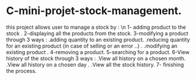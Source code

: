 # C-mini-projet-stock-management.
this project allows user to manage a stock by :  \n
1- adding product to the stock .
2-displaying all the products from the stock.
3-modifying a product through 3 ways : 
            .adding quantity to an existing product.
            .reducing quantity for an existing product (in case of selling or an error ..) .
            .modifying an existing product .
4-removing a product.
5-searching for a product.
6-View history of the stock through 3 ways :
             .View all history on a chosen month.
             .View all history on a chosen day .
             .View all the stock history.
7- finishing the process.
